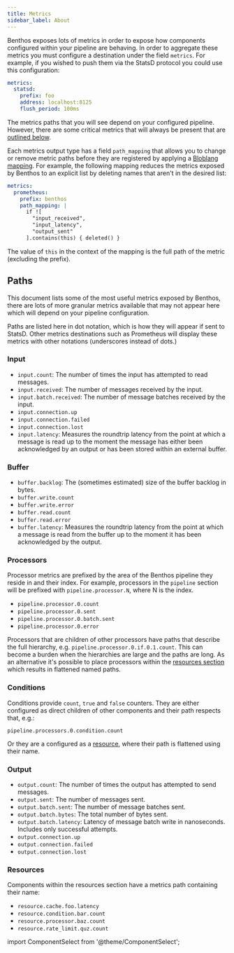 ```yaml
---
title: Metrics
sidebar_label: About
---
```


Benthos exposes lots of metrics in order to expose how components configured within your pipeline are behaving. In order to aggregate these metrics you must configure a destination under the field `metrics`. For example, if you wished to push them via the StatsD protocol you could use this configuration:

```yaml
metrics:
  statsd:
    prefix: foo
    address: localhost:8125
    flush_period: 100ms
```

The metrics paths that you will see depend on your configured pipeline. However, there are some critical metrics that will always be present that are [outlined below](#paths).

Each metrics output type has a field `path_mapping` that allows you to change or remove metric paths before they are registered by applying a [Bloblang mapping][bloblang.about]. For example, the following mapping reduces the metrics exposed by Benthos to an explicit list by deleting names that aren't in the desired list:

```yaml
metrics:
  prometheus:
    prefix: benthos
    path_mapping: |
      if ![
        "input_received",
        "input_latency",
        "output_sent"
      ].contains(this) { deleted() }
```

The value of `this` in the context of the mapping is the full path of the metric (excluding the prefix).

## Paths

This document lists some of the most useful metrics exposed by Benthos, there are lots of more granular metrics available that may not appear here which will depend on your pipeline configuration.

Paths are listed here in dot notation, which is how they will appear if sent to StatsD. Other metrics destinations such as Prometheus will display these metrics with other notations (underscores instead of dots.)

### Input

- `input.count`: The number of times the input has attempted to read messages.
- `input.received`: The number of messages received by the input.
- `input.batch.received`: The number of message batches received by the input.
- `input.connection.up`
- `input.connection.failed`
- `input.connection.lost`
- `input.latency`: Measures the roundtrip latency from the point at which a message is read up to the moment the message has either been acknowledged by an output or has been stored within an external buffer.

### Buffer

- `buffer.backlog`: The (sometimes estimated) size of the buffer backlog in bytes.
- `buffer.write.count`
- `buffer.write.error`
- `buffer.read.count`
- `buffer.read.error`
- `buffer.latency`: Measures the roundtrip latency from the point at which a message is read from the buffer up to the moment it has been acknowledged by the output.

### Processors

Processor metrics are prefixed by the area of the Benthos pipeline they reside in and their index. For example, processors in the `pipeline` section will be prefixed with `pipeline.processor.N`, where N is the index.

- `pipeline.processor.0.count`
- `pipeline.processor.0.sent`
- `pipeline.processor.0.batch.sent`
- `pipeline.processor.0.error`

Processors that are children of other processors have paths that describe the full hierarchy, e.g. `pipeline.processor.0.if.0.1.count`. This can become a burden when the hierarchies are large and the paths are long. As an alternative it's possible to place processors within the [resources section](#resources) which results in flattened named paths.

### Conditions

Conditions provide `count`, `true` and `false` counters. They are either configured as direct children of other components and their path respects that, e.g.:

`pipeline.processors.0.condition.count`

Or they are a configured as a [resource](#resources), where their path is flattened using their name.

### Output

- `output.count`: The number of times the output has attempted to send messages.
- `output.sent`: The number of messages sent.
- `output.batch.sent`: The number of message batches sent.
- `output.batch.bytes`: The total number of bytes sent.
- `output.batch.latency`: Latency of message batch write in nanoseconds. Includes only successful attempts.
- `output.connection.up`
- `output.connection.failed`
- `output.connection.lost`

### Resources

Components within the resources section have a metrics path containing their name:

- `resource.cache.foo.latency`
- `resource.condition.bar.count`
- `resource.processor.baz.count`
- `resource.rate_limit.quz.count`

[bloblang.about]: /docs/guides/bloblang/about

import ComponentSelect from '@theme/ComponentSelect';

<ComponentSelect type="metrics" singular="metrics target"></ComponentSelect>